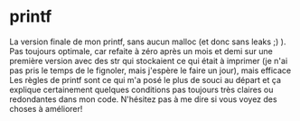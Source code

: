 # printf
La version finale de mon printf, sans aucun malloc (et donc sans leaks ;) ). 
Pas toujours optimale, car refaite à zéro après un mois et demi sur une première version avec des str qui stockaient ce qui était à imprimer (je n'ai pas pris le temps de le fignoler, mais j'espère le faire un jour), mais efficace
Les règles de printf sont ce qui m'a posé le plus de souci au départ et ça explique certainement quelques conditions pas toujours très claires ou redondantes dans mon code.
N'hésitez pas à me dire si vous voyez des choses à améliorer!
